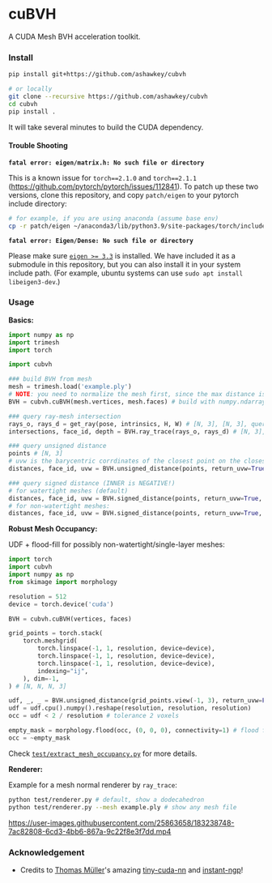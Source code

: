 # cuBVH

A CUDA Mesh BVH acceleration toolkit.

### Install

```bash
pip install git+https://github.com/ashawkey/cubvh

# or locally
git clone --recursive https://github.com/ashawkey/cubvh
cd cubvh
pip install .
```
It will take several minutes to build the CUDA dependency.

#### Trouble Shooting
**`fatal error: eigen/matrix.h: No such file or directory`**

This is a known issue for `torch==2.1.0` and `torch==2.1.1` (https://github.com/pytorch/pytorch/issues/112841). 
To patch up these two versions, clone this repository, and copy `patch/eigen` to your pytorch include directory:
```bash
# for example, if you are using anaconda (assume base env)
cp -r patch/eigen ~/anaconda3/lib/python3.9/site-packages/torch/include/pybind11/
```

**`fatal error: Eigen/Dense: No such file or directory`**

Please make sure [`eigen >= 3.3`](https://eigen.tuxfamily.org/index.php?title=Main_Page) is installed. 
We have included it as a submodule in this repository, but you can also install it in your system include path.
(For example, ubuntu systems can use `sudo apt install libeigen3-dev`.)

### Usage

**Basics:**

```python
import numpy as np
import trimesh
import torch

import cubvh

### build BVH from mesh
mesh = trimesh.load('example.ply')
# NOTE: you need to normalize the mesh first, since the max distance is hard-coded to 10.
BVH = cubvh.cuBVH(mesh.vertices, mesh.faces) # build with numpy.ndarray/torch.Tensor

### query ray-mesh intersection
rays_o, rays_d = get_ray(pose, intrinsics, H, W) # [N, 3], [N, 3], query with torch.Tensor (cuda)
intersections, face_id, depth = BVH.ray_trace(rays_o, rays_d) # [N, 3], [N,], [N,]

### query unsigned distance
points # [N, 3]
# uvw is the barycentric corrdinates of the closest point on the closest face (None if `return_uvw` is False).
distances, face_id, uvw = BVH.unsigned_distance(points, return_uvw=True) # [N], [N], [N, 3]

### query signed distance (INNER is NEGATIVE!)
# for watertight meshes (default)
distances, face_id, uvw = BVH.signed_distance(points, return_uvw=True, mode='watertight') # [N], [N], [N, 3]
# for non-watertight meshes:
distances, face_id, uvw = BVH.signed_distance(points, return_uvw=True, mode='raystab') # [N], [N], [N, 3]
```

**Robust Mesh Occupancy:**

UDF + flood-fill for possibly non-watertight/single-layer meshes:

```python
import torch
import cubvh
import numpy as np
from skimage import morphology

resolution = 512
device = torch.device('cuda')

BVH = cubvh.cuBVH(vertices, faces)

grid_points = torch.stack(
    torch.meshgrid(
        torch.linspace(-1, 1, resolution, device=device),
        torch.linspace(-1, 1, resolution, device=device),
        torch.linspace(-1, 1, resolution, device=device),
        indexing="ij",
    ), dim=-1,
) # [N, N, N, 3]

udf, _, _ = BVH.unsigned_distance(grid_points.view(-1, 3), return_uvw=False)
udf = udf.cpu().numpy().reshape(resolution, resolution, resolution)
occ = udf < 2 / resolution # tolerance 2 voxels

empty_mask = morphology.flood(occ, (0, 0, 0), connectivity=1) # flood from the corner, which is for sure empty
occ = ~empty_mask
```
Check [`test/extract_mesh_occupancy.py`](test/extract_mesh_occupancy.py) for more details.


**Renderer:**

Example for a mesh normal renderer by `ray_trace`:

```bash
python test/renderer.py # default, show a dodecahedron
python test/renderer.py --mesh example.ply # show any mesh file
```

https://user-images.githubusercontent.com/25863658/183238748-7ac82808-6cd3-4bb6-867a-9c22f8e3f7dd.mp4


### Acknowledgement

* Credits to [Thomas Müller](https://tom94.net/)'s amazing [tiny-cuda-nn](https://github.com/NVlabs/tiny-cuda-nn) and [instant-ngp](https://github.com/NVlabs/instant-ngp)!
